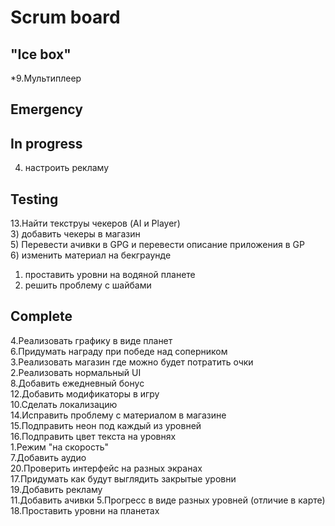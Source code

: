 # Scrum board

"Ice box"
--------------------- 
*9.Мультиплеер  


Emergency
---------------------

In progress
---------------------
4) настроить рекламу  

Testing
---------------------
13.Найти текструы чекеров (AI и Player)  
3) добавить чекеры в магазин  
5) Перевести ачивки в GPG и перевести описание приложения в GP  
6) изменить материал на бекграунде  
1) проставить уровни на водяной планете  
2) решить проблему с шайбами  

Complete
---------------------
4.Реализовать графику в виде планет  
6.Придумать награду при победе над соперником  
3.Реализовать магазин где можно будет потратить очки  
2.Реализовать нормальный UI  
8.Добавить ежедневный бонус  
12.Добавить модификаторы в игру  
10.Сделать локализацию  
14.Исправить проблему с материалом в магазине  
15.Подправить неон под каждый из уровней  
16.Подправить цвет текста на уровнях  
1.Режим "на скорость"  
7.Добавить аудио  
20.Проверить интерфейс на разных экранах  
17.Придумать как будут выглядить закрытые уровни  
19.Добавить рекламу  
11.Добавить ачивки 
5.Прогресс в виде разных уровней (отличие в карте)  
18.Проставить уровни на планетах  
